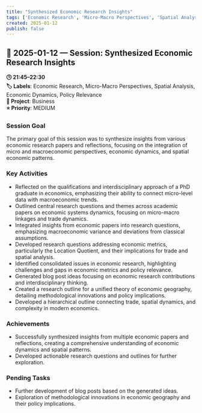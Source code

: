 ```yaml
---
title: "Synthesized Economic Research Insights"
tags: ['Economic Research', 'Micro-Macro Perspectives', 'Spatial Analysis', 'Economic Dynamics', 'Policy Relevance']
created: 2025-01-12
publish: false
---
```


## 📅 2025-01-12 — Session: Synthesized Economic Research Insights

**🕒 21:45–22:30**  
**🏷️ Labels**: Economic Research, Micro-Macro Perspectives, Spatial Analysis, Economic Dynamics, Policy Relevance  
**📂 Project**: Business  
**⭐ Priority**: MEDIUM  


### Session Goal
The primary goal of this session was to synthesize insights from various economic research papers and reflections, focusing on the integration of micro and macroeconomic perspectives, economic dynamics, and spatial economic patterns.

### Key Activities
- Reflected on the qualifications and interdisciplinary approach of a PhD graduate in economics, emphasizing their ability to connect micro-level data with macroeconomic trends.
- Outlined central research questions and themes across academic papers on economic systems dynamics, focusing on micro-macro linkages and trade dynamics.
- Integrated insights from economic papers into research questions, emphasizing macroeconomic variance and deviations from classical assumptions.
- Developed research questions addressing economic metrics, particularly the Location Quotient, and their implications for trade and spatial analysis.
- Identified consolidated issues in economic research, highlighting challenges and gaps in economic metrics and policy relevance.
- Generated blog post ideas focusing on economic research contributions and interdisciplinary thinking.
- Created a research outline for a unified theory of economic geography, detailing methodological innovations and policy implications.
- Developed a hierarchical outline connecting trade, spatial dynamics, and complexity in modern economics.

### Achievements
- Successfully synthesized insights from multiple economic papers and reflections, creating a comprehensive understanding of economic dynamics and spatial patterns.
- Developed actionable research questions and outlines for further exploration.

### Pending Tasks
- Further development of blog posts based on the generated ideas.
- Exploration of methodological innovations in economic geography and their policy implications.
